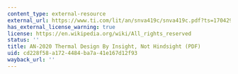 ```yaml
---
content_type: external-resource
external_url: https://www.ti.com/lit/an/snva419c/snva419c.pdf?ts=1704297165277&ref_url=https%253A%252F%252Fwww.google.com%252F
has_external_license_warning: true
license: https://en.wikipedia.org/wiki/All_rights_reserved
status: ''
title: AN-2020 Thermal Design By Insight, Not Hindsight (PDF)
uid: cd228f58-a172-4484-ba7a-41e167d12f93
wayback_url: ''
---
```


